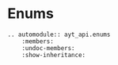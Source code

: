 # Enums
```{eval-rst}
.. automodule:: ayt_api.enums
    :members:
    :undoc-members:
    :show-inheritance:
```